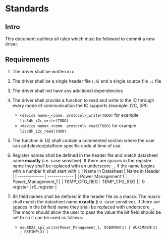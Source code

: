 # Standards

## Intro

This document outlines all rules which must be followed to commit a new driver. 

## Requirements

1. The driver shall be written in c
2. The driver shall be a single header file (`.h`)  and a single source file `.c` file
3. The driver shall not have any additional dependencies
4. The driver shall provide a function to read and write to the IC through every mode of communication the IC supports (example: I2C, SPI)
    - `<device name>_<comm. protocol>_write(TODO)` for example `lis3dh_i2c_write(TODO)`
    - `<device name>_<comm. protocol>_read(TODO)`  for example `lis3dh_i2c_read(TODO)`

6. The function in (4) shall contain a commented section where the user can add device/platform specific code at time of use
7. Register names shall be defined in the header file and match datasheet name **exactly** (i.e. case sensitive). If there are spaces in the register name they shall be replaced with an underscore `_`. If the name begins with a number it shall start with r.
    | Name in Datasheet  | Name in Header |
    | ------------- | ------------- |
    | Power Management 1  | Power_Management_1  |
    | TEMP_CFG_REG  | TEMP_CFG_REG  |
    | 0 register  | r0_register  |

7. Bit field names shall be defined in the header file as a macro. The macro shall match the datasheet name **exactly** (i.e. case sensitive). If there are spaces in the bit field name they shall be replaced with underscore `_`. The macro should allow the user to pass the value the bit field should be set to so it can be used as follows:
      - `nau8822_spi_write(Power_Management_1, DCBUFEN(1) | AUX1MXEN(1) | REFIMP(3) )`
